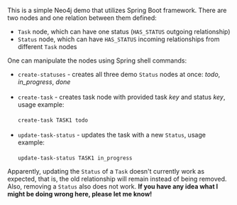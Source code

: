 This is a simple Neo4j demo that utilizes Spring Boot framework. There are two nodes and one relation between them defined:

* `Task` node, which can have one status (`HAS_STATUS` outgoing relationship)
* `Status` node, which can have `HAS_STATUS` incoming relationships from different `Task` nodes

One can manipulate the nodes using Spring shell commands:

* `create-statuses` - creates all three demo `Status` nodes at once: _todo_, _in_progress_, _done_<br><br>
* `create-task` - creates task node with provided task _key_ and status _key_, usage example:<br><br>
    `create-task TASK1 todo`<br><br>
* `update-task-status` - updates the task with a new `Status`, usage example:<br><br>
    `update-task-status TASK1 in_progress`
    
Apparently, updating the `Status` of a `Task` doesn't currently work as expected, that is, the old relationship will remain instead of being removed. 
Also, removing a `Status` also does not work. **If you have any idea what I might be doing wrong here, please let me know!**  





